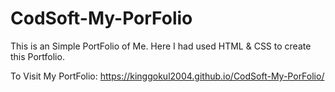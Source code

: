 # CodSoft-My-PorFolio
This is an Simple PortFolio of Me. Here I had used HTML &amp; CSS to create this Portfolio. 


To Visit My PortFolio: https://kinggokul2004.github.io/CodSoft-My-PorFolio/
